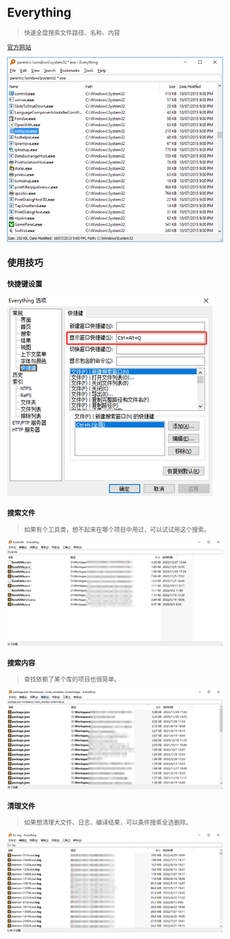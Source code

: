 # Everything

> 快速全盘搜索文件路径、名称、内容

[官方网站](https://www.voidtools.com/)

![everything-1.png](images/everything-1.png)

## 使用技巧

### 快捷键设置

![everything-2.png](images/everything-2.png)

### 搜索文件

> 如果有个工具类，想不起来在哪个项目中用过，可以试试用这个搜索。

![everything-3.png](images/everything-3.png)

### 搜索内容

> 查找依赖了某个库的项目也很简单。

![everything-4.png](images/everything-4.png)

### 清理文件

> 如果想清理大文件、日志、编译结果，可以条件搜索全选删除。

![everything-5.png](images/everything-5.png)
